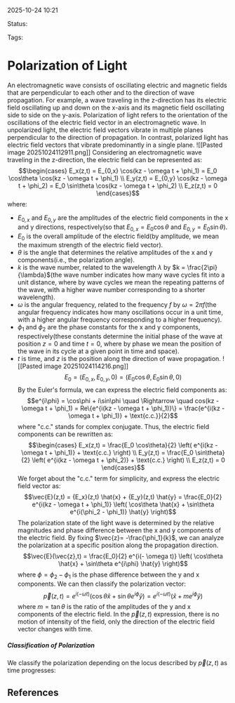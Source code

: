 
2025-10-24 10:21

Status: 

Tags:

# Polarization of Light
An electromagnetic wave consists of oscillating electric and magnetic fields that are perpendicular to each other and to the direction of wave propagation. For example, a wave traveling in the z-direction has its electric field oscillating up and down on the x-axis and its magnetic field oscillating side to side on the y-axis.
Polarization of light refers to the orientation of the oscillations of the electric field vector in an electromagnetic wave. In unpolarized light, the electric field vectors vibrate in multiple planes perpendicular to the direction of propagation. In contrast, polarized light has electric field vectors that vibrate predominantly in a single plane.
![[Pasted image 20251024112911.png]]
Considering an electromagnetic wave traveling in the z-direction, the electric field can be represented as:
$$\begin{cases}
E_x(z,t) = E_{0,x} \cos(kz - \omega t + \phi_1) = E_0 \cos\theta \cos(kz - \omega t + \phi_1) \\
E_y(z,t) = E_{0,y} \cos(kz - \omega t + \phi_2) = E_0 \sin\theta \cos(kz - \omega t + \phi_2) \\
E_z(z,t) = 0
\end{cases}$$
where:
- $E_{0,x}$ and $E_{0,y}$ are the amplitudes of the electric field components in the x and y directions, respectively(so that $E_{0,x} = E_0 \cos\theta$ and $E_{0,y} = E_0 \sin\theta$).
- $E_0$ is the overall amplitude of the electric field(by amplitude, we mean the maximum strength of the electric field vector).
- $\theta$ is the angle that determines the relative amplitudes of the x and y components(i.e., the polarization angle).
- $k$ is the wave number, related to the wavelength $\lambda$ by $k = \frac{2\pi}{\lambda}$(the wave number indicates how many wave cycles fit into a unit distance, where by wave cycles we mean the repeating patterns of the wave, with a higher wave number corresponding to a shorter wavelength).
- $\omega$ is the angular frequency, related to the frequency $f$ by $\omega = 2\pi f$(the angular frequency indicates how many oscillations occur in a unit time, with a higher angular frequency corresponding to a higher frequency).
- $\phi_1$ and $\phi_2$ are the phase constants for the x and y components, respectively(these constants determine the initial phase of the wave at position $z = 0$ and time $t = 0$, where by phase we mean the position of the wave in its cycle at a given point in time and space).
- $t$ is time, and $z$ is the position along the direction of wave propagation.
![[Pasted image 20251024114216.png]]
$$E_0 = (E_{0,x}, E_{0,y}, 0) = (E_0 \cos\theta, E_0 \sin\theta, 0)$$
By the Euler's formula, we can express the electric field components as:
$$e^{i\phi} = \cos\phi + i\sin\phi \quad \Rightarrow \quad cos(kz - \omega t + \phi_1) = Re\{e^{i(kz - \omega t + \phi_1)}\} = \frac{e^{i(kz - \omega t + \phi_1)} + \text{c.c.}}{2}$$
where "c.c." stands for complex conjugate. Thus, the electric field components can be rewritten as:
$$\begin{cases}
E_x(z,t) = \frac{E_0 \cos\theta}{2} \left( e^{i(kz - \omega t + \phi_1)} + \text{c.c.} \right) \\
E_y(z,t) = \frac{E_0 \sin\theta}{2} \left( e^{i(kz - \omega t + \phi_2)} + \text{c.c.} \right) \\
E_z(z,t) = 0
\end{cases}$$
We forget about the "c.c." term for simplicity, and express the electric field vector as:
$$\vec{E}(z,t) = {E_x}(z,t) \hat{x} + {E_y}(z,t) \hat{y} = \frac{E_0}{2} e^{i(kz - \omega t + \phi_1)} \left( \cos\theta \hat{x} + \sin\theta e^{i(\phi_2 - \phi_1)} \hat{y} \right)$$
The polarization state of the light wave is determined by the relative magnitudes and phase difference between the x and y components of the electric field. By fixing $\vec{z}= -\frac{\phi_1}{k}$, we can analyze the polarization at a specific position along the propagation direction.
$$\vec{E}(\vec{z},t) = \frac{E_0}{2} e^{i(- \omega t)} \left( \cos\theta \hat{x} + \sin\theta e^{i\phi} \hat{y} \right)$$
where $\phi = \phi_2 - \phi_1$ is the phase difference between the y and x components. We can then classify the polarization vector:
$$\vec{p}(z,t) = e^{i(- \omega t)} \left( \cos\theta \hat{x} + \sin\theta e^{i\phi} \hat{y} \right) = e^{i(- \omega t)} \left( \hat{x} + m e^{i\phi} \hat{y} \right)$$
where $m = \tan\theta$ is the ratio of the amplitudes of the y and x components of the electric field. 
In the $\vec{p}(z,t)$ expression, there is no motion of intensity of the field, only the direction of the electric field vector changes with time.
##### Classification of Polarization
We classify the polarization depending on the locus described by $\vec{p}(z,t)$ as time progresses:

## References
